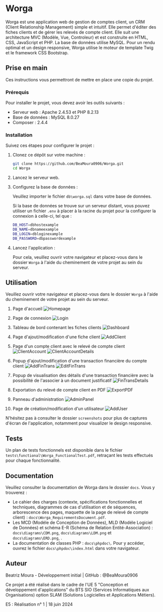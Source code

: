 # Worga

Worga est une application web de gestion de comptes client, un CRM (Client Relationship Management) simple et intuitif. Elle permet d'éditer des fiches clients et de gérer les relevés de compte client. Elle suit une architecture MVC (Modèle, Vue, Controleur) et est construite en HTML, CSS, JavaScript et PHP. La base de données utilise MySQL. Pour un rendu optimal et un design responsive, Worga utilise le moteur de template Twig et le framework CSS Bootstrap.

## Prise en main

Ces instructions vous permettront de mettre en place une copie du projet.

### Prérequis

Pour installer le projet, vous devez avoir les outils suivants :

- Serveur web : Apache 2.4.53 et PHP 8.2.13
- Base de données : MySQL 8.0.27
- Composer : 2.4.4

### Installation

Suivez ces étapes pour configurer le projet :

1. Clonez ce dépôt sur votre machine :

    ```bash
    git clone https://github.com/BeaMoura0906/Worga.git
    cd Worga
    ```

2. Lancez le serveur web.

3. Configurez la base de données :

    Veuillez importer le fichier `db\worga.sql` dans votre base de données.

    Si la base de données se trouve sur un serveur distant, vous pouvez utiliser un fichier `.env` à placer à la racine du projet pour la configurer la connexion à celle-ci, tel que :

    ```bash 
    DB_HOST=dbhostexample
    DB_NAME=dbnameexample
    DB_LOGIN=dbloginexample
    DB_PASSWORD=dbpasswordexample
    ```

4. Lancez l'application :

    Pour cela, veuillez ouvrir votre navigateur et placez-vous dans le dossier `Worga` à l'aide du cheminement de votre projet au sein du serveur. 

## Utilisation

Veuillez ouvrir votre navigateur et placez-vous dans le dossier `Worga` à l'aide du cheminement de votre projet au sein du serveur.

1. Page d'accueil
![Homepage](screenshots/homepage.png)

2. Page de connexion
![Login](screenshots/login.png)

3. Tableau de bord contenant les fiches clients
![Dashboard](screenshots/dashboard.png)

4. Page d'ajout/modification d'une fiche client
![AddClient](screenshots/addclient.png)

5. Page d'un compte client avec le relevé de compte client
![ClientAccount](screenshots/clientaccount.png)
![ClientAccountDetails](screenshots/clientaccount_2.png)

6. Popup d'ajout/modification d'une transaction financière du compte client
![AddFinTrans](screenshots/addfintrans.png)
![EditFinTrans](screenshots/editfintrans.png)

7. Popup de visualisation des détails d'une transaction financière avec la possibilité de l'associer à un document justificatif
![FinTransDetails](screenshots/viewfintrans.png)

8. Exportation du relevé de compte client en PDF
![ExportPDF](screenshots/exportpdf.png)

9. Panneau d'administration
![AdminPanel](screenshots/adminpanel.png)

10. Page de création/modification d'un utilisateur
![AddUser](screenshots/adduser.png)

N'hésitez pas à consulter le dossier `screenshots` pour plus de captures d'écran de l'application, notamment pour visualizer le design responsive.

## Tests

Un plan de tests fonctionnels est disponible dans le fichier `tests\functional\Worga_FunctionalTest.pdf`, retraçant les tests effectués pour chaque fonctionnalité.

## Documentation

Veuillez consulter la documentation de Worga dans le dossier `docs`. Vous y trouverez :

- Le cahier des charges (contexte, spécifications fonctionnelles et techniques, diagrammes de cas d'utilisation et de séquences, arborescence des pages, maquette de la page de relevé de compte client) : `docs\Worga_RequirementsDocument.pdf`.
- Les MCD (Modéle de Conception de Données), MLD (Modéle Logiciel de Données) et schéma E-R (Schéma de Relation Entité-Association) : `docs\diagrams\CDM.png`, `docs\diagrams\LDM.png` et `docs\diagrams\ERD.png`, .
- La documentation de classes PHP : `docs\phpdoc\`. Pour y accéder, ouvrez le fichier `docs\phpdoc\index.html` dans votre navigateur. 

## Auteur

Beatriz Moura - Développement initial | GitHub : @BeaMoura0906

Ce projet a été réalisé dans le cadre de l'UE 5 "Conception et développement d'applications" du BTS SIO (Services Informatiques aux Organisations) option SLAM (Solutions Logicielles et Applications Métiers). 

E5 : Réalisation n° 1 | 18 juin 2024
